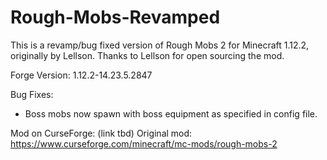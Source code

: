 # Rough-Mobs-Revamped
This is a revamp/bug fixed version of Rough Mobs 2 for Minecraft 1.12.2, originally by Lellson. Thanks to Lellson for open sourcing the mod.

Forge Version: 1.12.2-14.23.5.2847

Bug Fixes:

* Boss mobs now spawn with boss equipment as specified in config file.

Mod on CurseForge: (link tbd)
Original mod: https://www.curseforge.com/minecraft/mc-mods/rough-mobs-2
